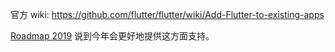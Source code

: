 官方 wiki: https://github.com/flutter/flutter/wiki/Add-Flutter-to-existing-apps

[Roadmap 2019](https://github.com/flutter/flutter/wiki/Roadmap#ease-of-adoption) 说到今年会更好地提供这方面支持。

<!-- ios: https://zhuanlan.zhihu.com/p/54796857 -->
